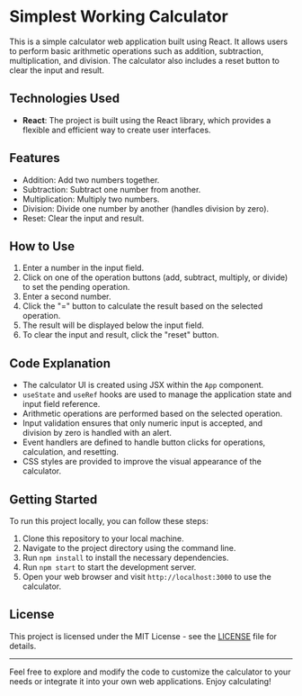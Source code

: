 # Simplest Working Calculator

This is a simple calculator web application built using React. It allows users to perform basic arithmetic operations such as addition, subtraction, multiplication, and division. The calculator also includes a reset button to clear the input and result.

## Technologies Used

- **React**: The project is built using the React library, which provides a flexible and efficient way to create user interfaces.

## Features

- Addition: Add two numbers together.
- Subtraction: Subtract one number from another.
- Multiplication: Multiply two numbers.
- Division: Divide one number by another (handles division by zero).
- Reset: Clear the input and result.

## How to Use

1. Enter a number in the input field.
2. Click on one of the operation buttons (add, subtract, multiply, or divide) to set the pending operation.
3. Enter a second number.
4. Click the "=" button to calculate the result based on the selected operation.
5. The result will be displayed below the input field.
6. To clear the input and result, click the "reset" button.

## Code Explanation

- The calculator UI is created using JSX within the `App` component.
- `useState` and `useRef` hooks are used to manage the application state and input field reference.
- Arithmetic operations are performed based on the selected operation.
- Input validation ensures that only numeric input is accepted, and division by zero is handled with an alert.
- Event handlers are defined to handle button clicks for operations, calculation, and resetting.
- CSS styles are provided to improve the visual appearance of the calculator.

## Getting Started

To run this project locally, you can follow these steps:

1. Clone this repository to your local machine.
2. Navigate to the project directory using the command line.
3. Run `npm install` to install the necessary dependencies.
4. Run `npm start` to start the development server.
5. Open your web browser and visit `http://localhost:3000` to use the calculator.

## License

This project is licensed under the MIT License - see the [LICENSE](LICENSE) file for details.

---

Feel free to explore and modify the code to customize the calculator to your needs or integrate it into your own web applications. Enjoy calculating!